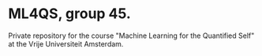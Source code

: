 # ML4QS, group 45.

Private repository for the course "Machine Learning for the Quantified Self" at the Vrije Universiteit Amsterdam.
